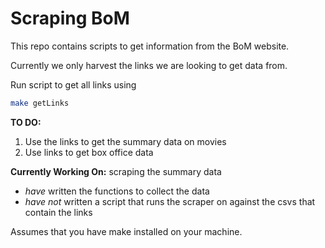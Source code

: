 # Scraping BoM

This repo contains scripts to get information from the BoM website.

Currently we only harvest the links we are looking to get data from.

Run script to get all links using

```bash
make getLinks
```

**TO DO:**

1. Use the links to get the summary data on movies
2. Use links to get box office data

**Currently Working On:** scraping the summary data

* *have* written the functions to collect the data
* *have not* written a script that runs the scraper on against the csvs that contain
 the links

Assumes that you have make installed on your machine.
